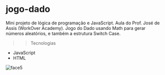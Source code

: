 # jogo-dado

Mini projeto de lógica de programação e JavaScript. Aula do Prof. José de Assis (WorkOver Academy).
Jogo do Dado usando Math para gerar números aleatórios, e também a estrutura Switch Case.

>>Tecnologias
- JavaScript
- HTML

![face5](https://user-images.githubusercontent.com/110698111/202316774-6962f05e-61a5-41a4-9108-ed41a85a5c08.png)
